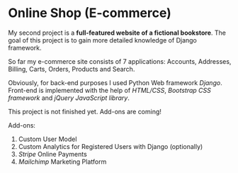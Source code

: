 <h1>Online Shop (E-commerce)</h1>

My second project is a <b>full-featured website of a fictional bookstore</b>. The goal of this project is to gain more detailed knowledge of Django framework.

So far my e-commerce site consists of 7 applications: Accounts, Addresses, Billing, Carts, Orders, Products and Search. 

Obviously, for back-end purposes I used Python Web framework <i>Django</i>. Front-end is implemented with the help of <i>HTML/CSS</i>, <i>Bootstrap
CSS framework</i> and <i>jQuery JavaScript library</i>.

This project is not finished yet. Add-ons are coming!

Add-ons:
<ol type="1">
  <li>Custom User Model</li>
  <li>Custom Analytics for Registered Users with Django (optionally)</li>
  <li><i>Stripe</i> Online Payments</li>
  <li><i>Mailchimp</i> Marketing Platform</li>
</ol>

